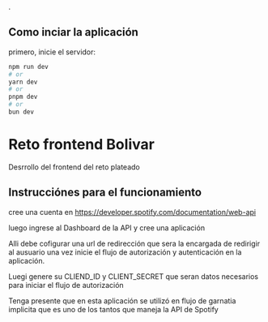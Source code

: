 .

## Como inciar la aplicación

primero, inicie el servidor:

```bash
npm run dev
# or
yarn dev
# or
pnpm dev
# or
bun dev
```


# Reto frontend Bolivar
Desrrollo del frontend del reto plateado


## Instrucciónes para el funcionamiento
cree una cuenta en https://developer.spotify.com/documentation/web-api

luego ingrese al Dashboard de la API  y cree una aplicación

Alli debe cofigurar una url de redirección que sera la encargada de redirigir al ausuario una vez inicie el flujo de autorización y autenticación en la aplicación.
 
 Luegi genere su CLIEND_ID y CLIENT_SECRET que seran datos necesarios para iniciar el flujo de autorización

 Tenga presente que en esta aplicación se utilizó en flujo de garnatia implicita que es uno de los tantos que maneja la API de Spotify
 
 





